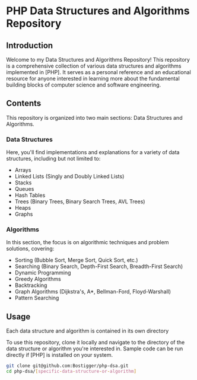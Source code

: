 # PHP Data Structures and Algorithms Repository

## Introduction
Welcome to my Data Structures and Algorithms Repository! This repository is a comprehensive collection of various data structures and algorithms implemented in [PHP]. It serves as a personal reference and an educational resource for anyone interested in learning more about the fundamental building blocks of computer science and software engineering.

## Contents
This repository is organized into two main sections: Data Structures and Algorithms.

### Data Structures
Here, you'll find implementations and explanations for a variety of data structures, including but not limited to:
- Arrays
- Linked Lists (Singly and Doubly Linked Lists)
- Stacks
- Queues
- Hash Tables
- Trees (Binary Trees, Binary Search Trees, AVL Trees)
- Heaps
- Graphs

### Algorithms
In this section, the focus is on algorithmic techniques and problem solutions, covering:
- Sorting (Bubble Sort, Merge Sort, Quick Sort, etc.)
- Searching (Binary Search, Depth-First Search, Breadth-First Search)
- Dynamic Programming
- Greedy Algorithms
- Backtracking
- Graph Algorithms (Dijkstra's, A*, Bellman-Ford, Floyd-Warshall)
- Pattern Searching

## Usage
Each data structure and algorithm is contained in its own directory

To use this repository, clone it locally and navigate to the directory of the data structure or algorithm you're interested in. Sample code can be run directly if [PHP] is installed on your system.

```bash
git clone git@github.com:Bostigger/php-dsa.git
cd php-dsa/[specific-data-structure-or-algorithm]
